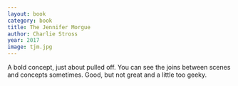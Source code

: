 ```yaml
---
layout: book
category: book
title: The Jennifer Morgue
author: Charlie Stross
year: 2017
image: tjm.jpg
---
```

A bold concept, just about pulled off.  You can see the joins between scenes and concepts sometimes.  Good, but not great and a little too geeky.

